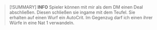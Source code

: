>[!SUMMARY] **INFO**
>Spieler können mit mir als dem DM einen Deal abschließen. Diesen schließen sie ingame mit dem Teufel. Sie erhalten auf einen Wurf ein AutoCrit. Im Gegenzug darf ich einen ihrer Würfe in eine Nat 1 verwandeln.


